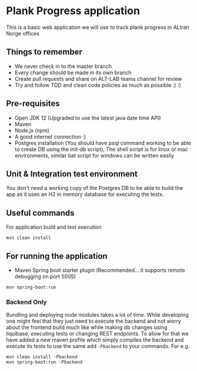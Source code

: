 # Plank Progress application

This is a basic web application we will use to track plank progress in ALtran Norge offices

## Things to remember

- We never check in to the master branch
- Every change should be made in its own branch
- Create pull requests and share on ALT-LAB teams channel for review
- Try and follow TDD and clean code policies as much as possible :) :)

## Pre-requisites
- Open JDK 12 (Upgraded to use the latest java date time API)
- Maven
- Node.js (npm)
- A good internet connection :)
- Postgres installation (You should have psql command working to be able to create DB using the init-db script), The 
shell script is for linux or mac environments, similar bat script for windows can be written easily

## Unit & Integration test environment
You don't need a working copy of the Postgres DB to be able to build the app as it uses an H2 in memory database for 
executing the tests. 

## Useful commands
For application build and test execution
```
mvn clean install
```

## For running the application

- Maven Spring boot starter plugin (Recommended... it supports remote debugging on port 5005)

```
mvn spring-boot:run
```

### Backend Only

Bundling and deploying node modules takes a lot of time. While developing one might feel that they just need to execute 
the backend and not worry about the frontend build much like while making db changes using liquibase, executing tests or 
changing REST endpoints. To allow for that we have added a new maven profile which simply compiles the backend and 
execute its tests to use the same add `-Pbackend` to your commands. For e.g.

```
mvn clean install -Pbackend
mvn spring-boot:run -Pbackend
```   